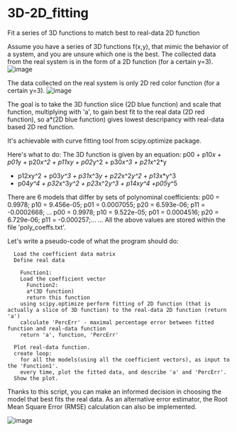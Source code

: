 # 3D-2D_fitting
Fit a series of 3D functions to match best to real-data 2D function 

Assume you have a series of 3D functions f(x,y), that mimic the behavior of a system, and you are unsure which one is the best. 
The collected data from the real system is in the form of a 2D function (for a certain y=3).
![image](https://github.com/WitoldSurowka/PYfunc_analysis/assets/115739312/283862ea-0c4c-41c4-8f5b-b84083b26662)

The data collected on the real system is only 2D red color function (for a certain y=3). 
![image](https://github.com/WitoldSurowka/PYfunc_analysis/assets/115739312/bdeac23a-89d2-4ed7-ba0a-79591e8bd490)

The goal is to take the 3D function slice (2D blue function) and scale that function, multiplying with 'a', to gain best fit to the real data (2D red function), so
a*(2D blue function) gives lowest descripancy with real-data based 2D red function. 

It's achievable with curve fitting tool from scipy.optimize package. 

Here's what to do:
The 3D function is given by an equation:
p00 + p10*x + p01*y + p20*x^2 + p11*x*y + p02*y^2 + p30*x^3 + p21*x^2*y 
+ p12*x*y^2 + p03*y^3 + p31*x^3*y + p22*x^2*y^2 + p13*x*y^3 
+ p04*y^4 + p32*x^3*y^2 + p23*x^2*y^3 + p14*x*y^4 +p05*y^5
  
There are 6 models that differ by sets of polynominal coefficients:
p00 = 0.9978; p10 = 9.456e-05; p01 = 0.0007055; p20 = 6.593e-06; p11 = -0.0002668; ...
p00 = 0.9978; p10 = 9.522e-05; p01 = 0.0004516; p20 = 6.729e-06; p11 = -0.000257;...
...
All the above values are stored within the file 'poly_coeffs.txt'.


Let's write a pseudo-code of what the program should do:

      Load the coefficient data matrix
      Define real data
      
        Function1:
        Load the coefficient vector 
          Function2:
          a*(3D function) 
          return this function
        using scipy.optimize perform fitting of 2D function (that is actually a slice of 3D function) to the real-data 2D function (return 'a')
        calculate 'PercErr' - maximal percentage error between fitted function and real-data function
        return 'a', function, 'PercErr'
      
      Plot real-data function.
      create loop: 
        for all the models(using all the coefficient vectors), as input to the 'Function1'.
        every time, plot the fitted data, and describe 'a' and 'PercErr'.
      Show the plot.

Thanks to this script, you can make an informed decision in choosing the model that best fits the real data. 
As an alternative error estimator, the Root Mean Square Error (RMSE) calculation can also be implemented.

![image](https://github.com/WitoldSurowka/PYfunc_analysis/assets/115739312/a9a3bce6-2b16-4edd-ad22-1dac10fa2fcd)

  
  
  
  
  



